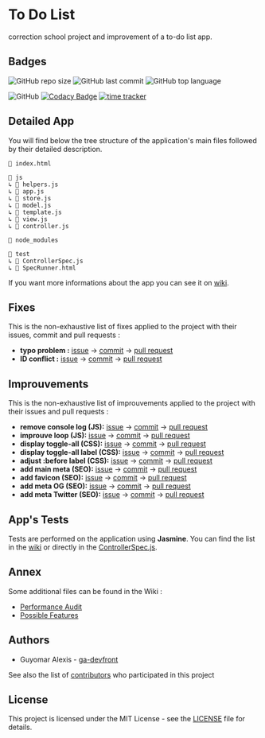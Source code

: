 # To Do List
correction school project and improvement of a to-do list app.

## Badges
![GitHub repo size](https://img.shields.io/github/repo-size/ga-devfront/To-Do-List)
![GitHub last commit](https://img.shields.io/github/last-commit/ga-devfront/To-Do-List)
![GitHub top language](https://img.shields.io/github/languages/top/ga-devfront/To-Do-List)

![GitHub](https://img.shields.io/github/license/ga-devfront/To-Do-List)
[![Codacy Badge](https://api.codacy.com/project/badge/Grade/97f077c5858a4ca99ce973e1868966c9)](https://www.codacy.com/manual/ga-devfront/To-Do-List?utm_source=github.com&amp;utm_medium=referral&amp;utm_content=ga-devfront/To-Do-List&amp;utm_campaign=Badge_Grade)
[![time tracker](https://wakatime.com/badge/github/ga-devfront/To-Do-List.svg)](https://wakatime.com/badge/github/ga-devfront/To-Do-List)

## Detailed App
You will find below the tree structure of the application's main files 
followed by their detailed description. 

```
📄 index.html

📁 js
↳ 📄 helpers.js
↳ 📄 app.js
↳ 📄 store.js
↳ 📄 model.js
↳ 📄 template.js
↳ 📄 view.js
↳ 📄 controller.js

📁 node_modules

📁 test
↳ 📄 ControllerSpec.js
↳ 📄 SpecRunner.html
```
If you want more informations about the app you can see it on [wiki]([wiki/Detailed-App](https://github.com/ga-devfront/To-Do-List/wiki/Detailed-App)).

## Fixes
This is the non-exhaustive list of fixes applied to the project with their issues, commit and pull requests :
- **typo problem :** [issue](https://github.com/ga-devfront/To-Do-List/issues/4) → [commit](https://github.com/ga-devfront/To-Do-List/commit/123f7e321338e34de983cd545dbc03f233aed4cc) → [pull request](https://github.com/ga-devfront/To-Do-List/pull/6)
- **ID conflict :** [issue](https://github.com/ga-devfront/To-Do-List/issues/4) → [commit](https://github.com/ga-devfront/To-Do-List/commit/778317f5d67faa0a27408b7ecc7517f95d4e457f) → [pull request](https://github.com/ga-devfront/To-Do-List/pull/6)

## Improuvements
This is the non-exhaustive list of improuvements applied to the project with their issues and pull requests :
- **remove console log (JS):** [issue](https://github.com/ga-devfront/To-Do-List/issues/9) → [commit](https://github.com/ga-devfront/To-Do-List/commit/b106cf30079eb86e291c0d8c802efb0010fb6f2a) → [pull request](https://github.com/ga-devfront/To-Do-List/pull/11)
- **improuve loop (JS):** [issue](https://github.com/ga-devfront/To-Do-List/issues/9) → [commit](https://github.com/ga-devfront/To-Do-List/commit/3e3fccaf4a795d8c3f20986ceeec8b229e61774e) → [pull request](https://github.com/ga-devfront/To-Do-List/pull/11)
- **display toggle-all (CSS):** [issue](https://github.com/ga-devfront/To-Do-List/issues/14) → [commit](https://github.com/ga-devfront/To-Do-List/pull/15/commits/a8150e44aab6ce5e06ca55a48374e1951595658c) → [pull request](https://github.com/ga-devfront/To-Do-List/pull/15)
- **display toggle-all label (CSS):** [issue](https://github.com/ga-devfront/To-Do-List/issues/14) → [commit](https://github.com/ga-devfront/To-Do-List/pull/15/commits/3ec5ef1fe988956cbfee4c1bb1b678cb9a46aaa6) → [pull request](https://github.com/ga-devfront/To-Do-List/pull/15)
- **adjust :before label (CSS):** [issue](https://github.com/ga-devfront/To-Do-List/issues/14) → [commit](https://github.com/ga-devfront/To-Do-List/pull/15/commits/01c4c6285ce9226a564fa9099a981220d7fa44f7) → [pull request](https://github.com/ga-devfront/To-Do-List/pull/15)
- **add main meta (SEO):** [issue](https://github.com/ga-devfront/To-Do-List/issues/16) → [commit](https://github.com/ga-devfront/To-Do-List/commit/4da071ebcc65c517916968bd2e24ac8b5881b634) → [pull request](https://github.com/ga-devfront/To-Do-List/pull/17)
- **add favicon (SEO):** [issue](https://github.com/ga-devfront/To-Do-List/issues/16) → [commit](https://github.com/ga-devfront/To-Do-List/commit/842b798ddebc58f05cfd1accb711ab94299eeeb9) → [pull request](https://github.com/ga-devfront/To-Do-List/pull/17)
- **add meta OG (SEO):** [issue](https://github.com/ga-devfront/To-Do-List/issues/16) → [commit](https://github.com/ga-devfront/To-Do-List/commit/bc643d65e9cb9d8fc18471684a50d29760084921) → [pull request](https://github.com/ga-devfront/To-Do-List/pull/17)
- **add meta Twitter (SEO):** [issue](https://github.com/ga-devfront/To-Do-List/issues/16) → [commit](https://github.com/ga-devfront/To-Do-List/commit/1790f4bd1705fb6f2482d8786481823178043978) → [pull request](https://github.com/ga-devfront/To-Do-List/pull/17)

## App's Tests
Tests are performed on the application using **Jasmine**. You can find the list in the [wiki](https://github.com/ga-devfront/To-Do-List/wiki/App's-tests) or directly in the [ControllerSpec.js](test/ControllerSpec.js).

## Annex
Some additional files can be found in the Wiki :
- [Performance Audit](https://github.com/ga-devfront/To-Do-List/wiki/Performance-Audit)
- [Possible Features](https://github.com/ga-devfront/To-Do-List/wiki/Possible-Features)

## Authors
- Guyomar Alexis - [ga-devfront](https://github.com/ga-devfront/)

See also the list of [contributors](https://github.com/ga-devfront/To-Do-List/graphs/contributors) who participated in this project

## License
This project is licensed under the MIT License - see the [LICENSE](LICENSE) file for details.
